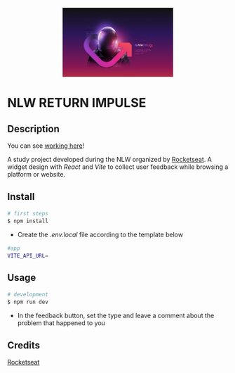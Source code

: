 <p align="center">
  <img src="./src/assets/wallpaper/wallpaper_1400x900.svg" width="50%"/>
</p>

# **NLW RETURN IMPULSE**

## **Description**

You can see [working here](https://nlw-widget-7zql7pa74-pedroam96.vercel.app/)!

A study project developed during the NLW organized by [Rocketseat](https://www.rocketseat.com.br/). A widget design with _React_ and _Vite_ to collect user feedback while browsing a platform or website.

## **Install**

```bash
# first steps
$ npm install
```

- Create the _.env.local_ file according to the template below

```bash
#app
VITE_API_URL=
```

## **Usage**

```bash
# development
$ npm run dev
```

- In the feedback button, set the type and leave a comment about the problem that happened to you

## **Credits**

[Rocketseat](https://www.rocketseat.com.br/)
